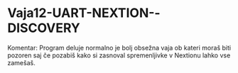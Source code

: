 # Vaja12-UART-NEXTION--DISCOVERY

Komentar: 
Program deluje normalno je bolj obsežna vaja ob kateri moraš biti pozoren saj če pozabiš kako si zasnoval spremenljivke v Nextionu lahko vse zamešaš. 
